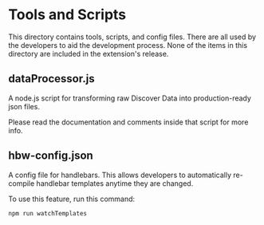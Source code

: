 # Tools and Scripts

This directory contains tools, scripts, and config files.
There are all used by the developers to aid the development process.
None of the items in this directory are included in the extension's release.

## dataProcessor.js

A node.js script for transforming raw Discover Data into production-ready json files.

Please read the documentation and comments inside that script for more info.

## hbw-config.json

A config file for handlebars. This allows developers to automatically re-compile handlebar templates anytime they are changed.

To use this feature, run this command:

```bash
npm run watchTemplates
```